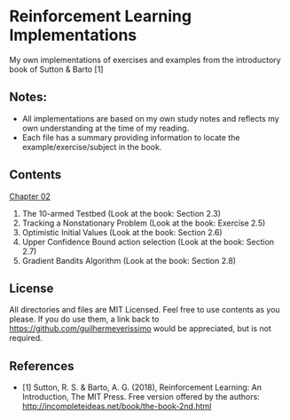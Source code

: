 # Reinforcement Learning Implementations
My own implementations of exercises and examples from the introductory book of Sutton & Barto [1]

## Notes: 
- All implementations are based on my own study notes and reflects my own understanding at the time of my reading.
- Each file has a summary providing information to locate the example/exercise/subject in the book.

## Contents
[Chapter 02](Chapter%2002)
01. The 10-armed Testbed (Look at the book: Section 2.3)
02. Tracking a Nonstationary Problem (Look at the book: Exercise 2.5)
03. Optimistic Initial Values (Look at the book: Section 2.6)
04. Upper Confidence Bound action selection (Look at the book: Section 2.7)
05. Gradient Bandits Algorithm (Look at the book: Section 2.8)

## License
All directories and files are MIT Licensed. Feel free to use contents as you please. If you do use them, a link back to https://github.com/guilhermeverissimo would be appreciated, but is not required.

## References
- [1] Sutton, R. S. & Barto, A. G. (2018), Reinforcement Learning: An Introduction, The MIT Press.
Free version offered by the authors: http://incompleteideas.net/book/the-book-2nd.html
